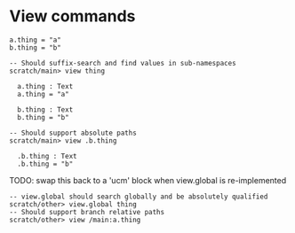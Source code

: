 # View commands

``` unison
a.thing = "a"
b.thing = "b"
```

``` ucm
-- Should suffix-search and find values in sub-namespaces
scratch/main> view thing

  a.thing : Text
  a.thing = "a"
  
  b.thing : Text
  b.thing = "b"

-- Should support absolute paths
scratch/main> view .b.thing

  .b.thing : Text
  .b.thing = "b"

```
TODO: swap this back to a 'ucm' block when view.global is re-implemented

``` 
-- view.global should search globally and be absolutely qualified
scratch/other> view.global thing
-- Should support branch relative paths
scratch/other> view /main:a.thing
```

